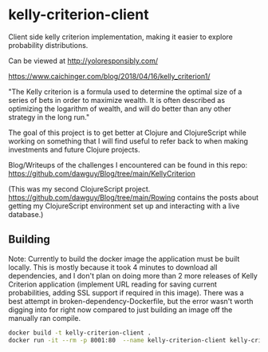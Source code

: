# kelly-criterion-client
Client side kelly criterion implementation, making it easier to explore probability distributions.


Can be viewed at http://yoloresponsibly.com/

https://www.caichinger.com/blog/2018/04/16/kelly_criterion1/

"The Kelly criterion is a formula used to determine the optimal size of a series of bets in order to maximize wealth. It is often described as optimizing the logarithm of wealth, and will do better than any other strategy in the long run."

The goal of this project is to get better at Clojure and ClojureScript while working on something that I will find useful to refer back to when making investments and future Clojure projects.

Blog/Writeups of the challenges I encountered can be found in this repo:
https://github.com/dawguy/Blog/tree/main/KellyCriterion

(This was my second ClojureScript project. https://github.com/dawguy/Blog/tree/main/Rowing contains the posts about getting my ClojureScript environment set up and interacting with a live database.)

## Building

Note: Currently to build the docker image the application must be built locally. This is mostly because it took 4 minutes to download all dependencies, and I don't plan on doing more than 2 more releases of Kelly Criterion application (implement URL reading for saving current probabilities, adding SSL support if required in this image). There was a best attempt in broken-dependency-Dockerfile, but the error wasn't worth digging into for right now compared to just building an image off the manually ran compile.

```zsh
docker build -t kelly-criterion-client .
docker run -it --rm -p 8001:80  --name kelly-criterion-client kelly-criterion-client
```
